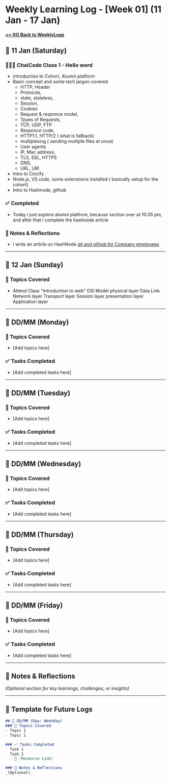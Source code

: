 # Weekly Learning Log - [Week 01] (11 Jan - 17 Jan)

#### [ << GO Back to WeeklyLogs](../WeeklyLogs.md) 

## 📅 11 Jan (Saturday)
### 👨🏻‍🏫 ChaiCode Class 1 - Hello word
- introduction to Cohort, Alumni platform
- Basic concept and some tech jargon covered
    - HTTP, Header
    - Protocols,
    - state, stateless,
    - Session,
    - Cookies
    - Request & responce model,
    - Tpyes of Requests,
    - TCP, UDP, FTP
    - Responce code,
    - HTTP1.1, HTTP/2 ( what is fallback)
    - multiplexing ( sending multiple files at once)
    - User agents
    - IP, Mac address,
    - TLS, SSL, HTTPS
    - DNS, 
    - URL, URI
- Intro to Clocify
- Node.js, VS code, some extenstions installed ( basically setup for the cohort)
- Intro to Hashnode, github

### ✅ Completed
- Today i just explore alumni platfrom, because section over at 10:35 pm, and after that i complete the hashnode article

### 📌 Notes & Reflections  
- i write an article on HashNode [git and github for Company employees](https://dev-cohort.hashnode.dev/git-github-guide-for-company-employees)

---

## 📅 12 Jan (Sunday)
### 📝 Topics Covered
- Attend Class "Introduction to web"
OSI Model
  physical layer
  Data Link
  Network layer
  Transport layer
  Session layer
  presentation layer
  Application layer

---

## 📅 DD/MM (Monday)
### 📝 Topics Covered
- [Add topics here]

### ✅ Tasks Completed
- [Add completed tasks here]

---

## 📅 DD/MM (Tuesday)
### 📝 Topics Covered
- [Add topics here]

### ✅ Tasks Completed
- [Add completed tasks here]

---

## 📅 DD/MM (Wednesday)
### 📝 Topics Covered
- [Add topics here]

### ✅ Tasks Completed
- [Add completed tasks here]

---

## 📅 DD/MM (Thursday)
### 📝 Topics Covered
- [Add topics here]

### ✅ Tasks Completed
- [Add completed tasks here]

---

## 📅 DD/MM (Friday)
### 📝 Topics Covered
- [Add topics here]

### ✅ Tasks Completed
- [Add completed tasks here]

---

## 📌 Notes & Reflections  
*(Optional section for key learnings, challenges, or insights)*  

---

## 📅 Template for Future Logs  
```md
## 📅 DD/MM (Day: Weekday)
### 📝 Topics Covered
- Topic 1  
- Topic 2  

### ✅ Tasks Completed
- Task 1  
- Task 2  
  - 🔗 [Resource Link]  

### 📌 Notes & Reflections  
_(Optional)_